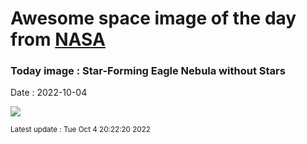 
  # Awesome space image of the day from [NASA](https://api.nasa.gov/)

  ### Today image : Star-Forming Eagle Nebula without Stars
  Date : 2022-10-04

  ![](https://apod.nasa.gov/apod/image/2210/M16Eagle_Akar_960_starless.jpg)

  <small>Latest update : Tue Oct  4 20:22:20 2022</small>
